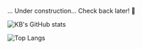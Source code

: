... Under construction... Check back later! 🌸

![KB's GitHub stats](https://github-readme-stats.vercel.app/api?username=kbmackenzie&show_icons=true&theme=aura_dark)

![Top Langs](https://github-readme-stats.vercel.app/api/top-langs/?username=kbmackenzie&layout=compact)

<!--
**kbmackenzie/kbmackenzie** is a ✨ _special_ ✨ repository because its `README.md` (this file) appears on your GitHub profile.

Here are some ideas to get you started:

- 🔭 I’m currently working on ...
- 🌱 I’m currently learning ...
- 👯 I’m looking to collaborate on ...
- 🤔 I’m looking for help with ...
- 💬 Ask me about ...
- 📫 How to reach me: ...
- 😄 Pronouns: ...
- ⚡ Fun fact: ...
-->

